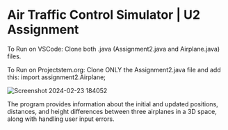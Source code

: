 # Air Traffic Control Simulator | U2 Assignment

To Run on VSCode:
Clone both .java (Assignment2.java and Airplane.java) files.

To Run on Projectstem.org:
Clone ONLY the Assignment2.java file and add this: import assignment2.Airplane;

![Screenshot 2024-02-23 184052](https://github.com/techmengg/air-traffic-simulator/assets/125338813/4304bec9-c810-4462-ad82-3380e2acdc36)

The program provides information about the initial and updated positions, distances, and height differences between three airplanes in a 3D space,
along with handling user input errors.
